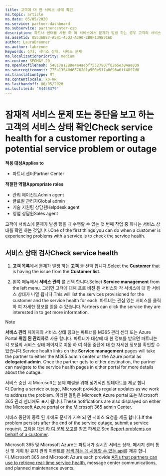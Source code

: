 ```yaml
---
title: 고객에 대 한 서비스 상태 확인
ms.topic: article
ms.date: 05/05/2020
ms.service: partner-dashboard
ms.subservice: partnercenter-csp
description: 파트너 센터를 사용 하 여 서비스에서 문제가 발생 하는 경우 고객의 서비스 상태를 확인 하는 방법을 알아봅니다.
ms.assetid: 05536BE7-A581-45D3-A390-2B9F139B5C6D
author: LauraBrenner
ms.author: labrenne
Keywords: 상태, 서비스 상태, 서비스 문제
ms.localizationpriority: medium
ms.custom: SEOMAY.20
ms.openlocfilehash: 54817a1288e4a4aebf75527907f0265e384ae839
ms.sourcegitcommit: 775a13540d6576201a900e517a0696a6ff4897d8
ms.translationtype: MT
ms.contentlocale: ko-KR
ms.lasthandoff: 06/05/2020
ms.locfileid: "84458379"
---
```

# <a name="check-service-health-for-a-customer-reporting-a-potential-service-problem-or-outage"></a><span data-ttu-id="d1a49-104">잠재적 서비스 문제 또는 중단을 보고 하는 고객의 서비스 상태 확인</span><span class="sxs-lookup"><span data-stu-id="d1a49-104">Check service health for a customer reporting a potential service problem or outage</span></span>

<span data-ttu-id="d1a49-105">**적용 대상**</span><span class="sxs-lookup"><span data-stu-id="d1a49-105">**Applies to**</span></span>

- <span data-ttu-id="d1a49-106">파트너 센터</span><span class="sxs-lookup"><span data-stu-id="d1a49-106">Partner Center</span></span>

<span data-ttu-id="d1a49-107">**적절한 역할**</span><span class="sxs-lookup"><span data-stu-id="d1a49-107">**Appropriate roles**</span></span>

- <span data-ttu-id="d1a49-108">관리 에이전트</span><span class="sxs-lookup"><span data-stu-id="d1a49-108">Admin agent</span></span>
- <span data-ttu-id="d1a49-109">글로벌 관리자</span><span class="sxs-lookup"><span data-stu-id="d1a49-109">Global admin</span></span>
- <span data-ttu-id="d1a49-110">기술 지원팀 상담원</span><span class="sxs-lookup"><span data-stu-id="d1a49-110">Helpdesk agent</span></span>
- <span data-ttu-id="d1a49-111">영업 상담원</span><span class="sxs-lookup"><span data-stu-id="d1a49-111">Sales agent</span></span>

<span data-ttu-id="d1a49-112">고객이 서비스에 문제가 발생 했을 때 수행할 수 있는 첫 번째 작업 중 하나는 서비스 상태를 확인 하는 것입니다.</span><span class="sxs-lookup"><span data-stu-id="d1a49-112">One of the first things you can do when a customer is experiencing problems with a service is to check the service health.</span></span> 

## <a name="check-service-health"></a><span data-ttu-id="d1a49-113">서비스 상태 검사</span><span class="sxs-lookup"><span data-stu-id="d1a49-113">Check service health</span></span>

1. <span data-ttu-id="d1a49-114">**고객 목록**에서 문제가 발생 하는 **고객** 을 선택 합니다.</span><span class="sxs-lookup"><span data-stu-id="d1a49-114">Select the **Customer** that is having the issue from the **Customer list**.</span></span>

2. <span data-ttu-id="d1a49-115">왼쪽 메뉴에서 **서비스 관리** 를 선택 합니다.</span><span class="sxs-lookup"><span data-stu-id="d1a49-115">Select **Service management** from the left menu.</span></span> <span data-ttu-id="d1a49-116">그러면 고객에 대해 프로 비전 된 서비스와 각 서비스에 대 한 서비스 상태가 나열 됩니다.</span><span class="sxs-lookup"><span data-stu-id="d1a49-116">This will list the services provisioned for the customer and the service health for each.</span></span> <span data-ttu-id="d1a49-117">파트너는 관심 있는 서비스를 클릭 하 여 자세한 정보를 얻을 수 있습니다.</span><span class="sxs-lookup"><span data-stu-id="d1a49-117">Partners can click the service they are interested in to get more information.</span></span> 

>[!NOTE] 
> <span data-ttu-id="d1a49-118">**서비스 관리** 페이지의 서비스 상태 링크는 파트너를 M365 관리 센터 또는 Azure Portal **위임 된 관리자**로 사용 합니다. 파트너가 대상에 대 한 정보를 받으면 파트너는 각 포털의 서비스 상태 페이지로 이동 하 여 작동 중단에 대 한 자세한 정보를 확인할 수 있습니다.</span><span class="sxs-lookup"><span data-stu-id="d1a49-118">Service health links on the **Service management** pages will take the partner to either the M365 admin center or the Azure portal as **delegated admin**. Once the partner gets to either destination, the partner can navigate to the service health pages in either portal for more details about the outage.</span></span>
 
<span data-ttu-id="d1a49-119">서비스 중단 시 Microsoft는 문제 해결을 위해 정기적인 업데이트를 제공 합니다.</span><span class="sxs-lookup"><span data-stu-id="d1a49-119">During a service outage, Microsoft provides regular updates as we work to address the problem.</span></span> <span data-ttu-id="d1a49-120">이러한 알림은 Microsoft Azure portal 또는 Microsoft 365 관리 센터에도 표시 됩니다.</span><span class="sxs-lookup"><span data-stu-id="d1a49-120">These notifications are also displayed on either the Microsoft Azure portal or the Microsoft 365 admin Center.</span></span>

<span data-ttu-id="d1a49-121">서비스 중단이 종료 된 후에도 문제가 지속 되 면 서비스 요청을 제출 합니다.</span><span class="sxs-lookup"><span data-stu-id="d1a49-121">If the problem persists after the end of the service outage, submit a service request.</span></span> <span data-ttu-id="d1a49-122">[고객을 대신 하 여 문제 보고](report-problems-on-behalf-of-a-customer.md)를 참조 하세요.</span><span class="sxs-lookup"><span data-stu-id="d1a49-122">See [Report problems on behalf of a customer](report-problems-on-behalf-of-a-customer.md).</span></span>

<span data-ttu-id="d1a49-123">Microsoft 365 및 Microsoft Azure는 파트너가 실시간 서비스 상태, 메시지 센터 통신 및 계획 된 유지 관리 이벤트를 [검색 하는 데 사용할 수 있는 api](get-automated-service-notifications-with-our-apis.md)를 제공 합니다.</span><span class="sxs-lookup"><span data-stu-id="d1a49-123">Microsoft 365 and Microsoft Azure each provide [APIs that partners can use to retrieve real-time service health](get-automated-service-notifications-with-our-apis.md), message center communications, and planned maintenance events.</span></span>

 

